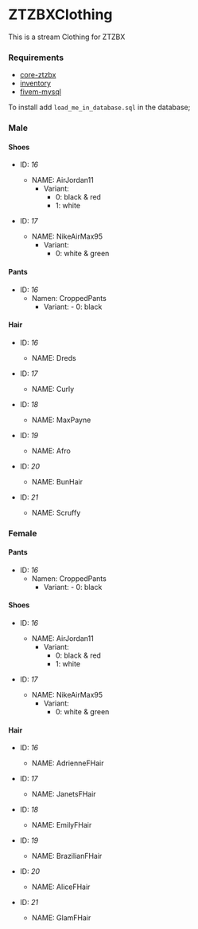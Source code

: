 # ZTZBXClothing
This is a stream Clothing for ZTZBX


### **Requirements**
- [core-ztzbx](https://github.com/ZTZBX/core-ztzbx)
- [inventory](https://github.com/ZTZBX/inventory)
- [fivem-mysql](https://github.com/ZTZBX/fivem-mysql)

To install add `load_me_in_database.sql` in the database;
### Male
#### **Shoes** 
- ID: *16* 
    - NAME: AirJordan11
	    - Variant:
            - 0: black & red
	        - 1: white
            
- ID: *17* 
    - NAME: NikeAirMax95 
	    - Variant:
            - 0: white & green
  
#### **Pants**
- ID: *16*
  - Namen: CroppedPants
    - Variant:
            - 0: black

#### **Hair**
- ID: *16* 
    - NAME: Dreds
            
- ID: *17* 
    - NAME: Curly 

- ID: *18* 
    - NAME: MaxPayne 

- ID: *19* 
    - NAME: Afro 

- ID: *20* 
    - NAME: BunHair 

- ID: *21* 
    - NAME: Scruffy 


### Female
#### **Pants**
- ID: *16*
  - Namen: CroppedPants
    - Variant:
            - 0: black
  

#### **Shoes** 
- ID: *16* 
    - NAME: AirJordan11
	    - Variant:
            - 0: black & red
	        - 1: white
            
- ID: *17* 
    - NAME: NikeAirMax95 
	    - Variant:
            - 0: white & green

#### **Hair**
- ID: *16* 
    - NAME: AdrienneFHair
            
- ID: *17* 
    - NAME: JanetsFHair 

- ID: *18* 
    - NAME: EmilyFHair 

- ID: *19* 
    - NAME: BrazilianFHair 

- ID: *20* 
    - NAME: AliceFHair 

- ID: *21* 
    - NAME: GlamFHair 